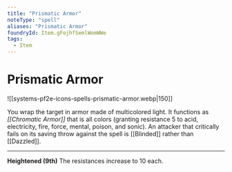```yaml
---
title: "Prismatic Armor"
noteType: "spell"
aliases: "Prismatic Armor"
foundryId: Item.gFojhfSemlWomWWe
tags:
  - Item
---
```


# Prismatic Armor
![[systems-pf2e-icons-spells-prismatic-armor.webp|150]]

You wrap the target in armor made of multicolored light. It functions as _[[Chromatic Armor]]_ that is all colors (granting resistance 5 to acid, electricity, fire, force, mental, poison, and sonic). An attacker that critically fails on its saving throw against the spell is [[Blinded]] rather than [[Dazzled]].

* * *

**Heightened (9th)** The resistances increase to 10 each.
